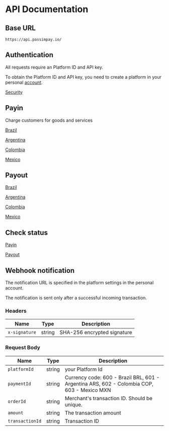 # API Documentation

## Base URL
`https://api.passimpay.io/`

## Authentication
All requests require an Platform ID and API key.

To obtain the Platform ID and API key, you need to create a platform in your personal [account](https://account.passimpay.io/platform/module-add).

[Security](docs/security.md)

## Payin
Charge customers for goods and services

[Brazil](docs/payin/brazil.md)

[Argentina](docs/payin/argentina.md)

[Colombia](docs/payin/colombia.md)

[Mexico](docs/payin/mexico.md)

## Payout

[Brazil](docs/payut/brazil.md)

[Argentina](docs/payut/argentina.md)

[Colombia](docs/payut/colombia.md)

[Mexico](docs/payut/mexico.md)

## Check status

[Payin](docs/instatus.md)

[Payout](docs/outstatus.md)

## Webhook notification

The notification URL is specified in the platform settings in the personal account. 

The notification is sent only after a successful incoming transaction.

### Headers
| Name | Type | Description |
|-------------|--------|-------------------------------|
| `x-signature` | string | SHA-256 encrypted signature |

### Request Body
| Name | Type | Description |
|-------------|--------|-------------------------------|
| `platformId` | string | your Platform Id |
| `paymentId` | string | Currency code: 600 - Brazil BRL, 601 - Argentina ARS, 602 - Colombia COP, 603 - Mexico MXN |
| `orderId` | string | Merchant's transaction ID. Should be unique. |
| `amount` | string | The transaction amount |
| `transactionId` | string | Transaction ID |

